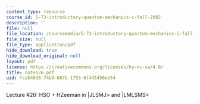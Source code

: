 ```yaml
---
content_type: resource
course_id: 5-73-introductory-quantum-mechanics-i-fall-2002
description: ''
file: null
file_location: /coursemedia/5-73-introductory-quantum-mechanics-i-fall-2002/fce549d674b9087b17536f445456eb54_notes26.pdf
file_size: null
file_type: application/pdf
hide_download: true
hide_download_original: null
layout: pdf
license: https://creativecommons.org/licenses/by-nc-sa/4.0/
title: notes26.pdf
uid: fce549d6-74b9-087b-1753-6f445456eb54
---
```

Lecture #26: HSO + HZeeman in |JLSMJ> and |LMLSMS>